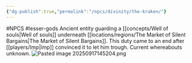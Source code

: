 ```yaml
---
{"dg-publish":true,"permalink":"/npcs/divinity/the-kraken/"}
---
```


#NPCS #lesser-gods
Ancient entity guarding a [[concepts/Well of souls\|Well of souls]] underneath [[locations/regions/The Market of Silent Bargains\|The Market of Silent Bargains]]. This duty came to an end after [[players/Imp\|Imp]] convinced it to let him trough.
Current whereabouts unknown.
![Pasted image 20250917145204.png](/img/user/npcs/images/image%20files-divinity/Pasted%20image%2020250917145204.png)